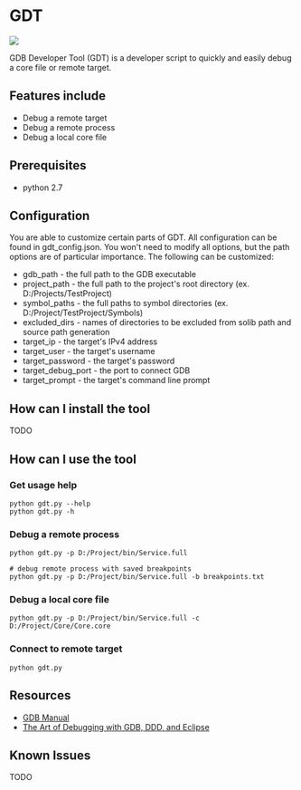 # GDT

<a href="https://codeclimate.com/github/brandonsoto/gdt/maintainability"><img src="https://api.codeclimate.com/v1/badges/c203adcc92be588cf10d/maintainability" /></a>

GDB Developer Tool (GDT) is a developer script to quickly and easily debug a core file or remote target.

## Features include

- Debug a remote target
- Debug a remote process
- Debug a local core file

## Prerequisites

- python 2.7

## Configuration

You are able to customize certain parts of GDT. All configuration can be found in gdt_config.json. You won't need to modify all options, but the path options are of particular importance. The following can be customized:

- gdb_path - the full path to the GDB executable
- project_path - the full path to the project's root directory (ex. D:/Projects/TestProject)
- symbol_paths - the full paths to symbol directories (ex. D:/Project/TestProject/Symbols)
- excluded_dirs - names of directories to be excluded from solib path and source path generation
- target_ip - the target's IPv4 address
- target_user - the target's username
- target_password - the target's password
- target_debug_port - the port to connect GDB
- target_prompt - the target's command line prompt

## How can I install the tool

TODO

## How can I use the tool

### Get usage help

```shell
python gdt.py --help
python gdt.py -h
```

### Debug a remote process

```shell
python gdt.py -p D:/Project/bin/Service.full

# debug remote process with saved breakpoints
python gdt.py -p D:/Project/bin/Service.full -b breakpoints.txt
```

### Debug a local core file

```shell
python gdt.py -p D:/Project/bin/Service.full -c D:/Project/Core/Core.core
```

### Connect to remote target

```shell
python gdt.py
```

## Resources
- [GDB Manual](https://sourceware.org/gdb/onlinedocs/gdb/index.html#SEC_Contents)
- [The Art of Debugging with GDB, DDD, and Eclipse](https://www.amazon.com/Art-Debugging-GDB-DDD-Eclipse/dp/1593271743/ref=sr_1_2?ie=UTF8&qid=1519965502&sr=8-2&keywords=gdb&dpID=51tKpAW8vyL&preST=_SX218_BO1,204,203,200_QL40_&dpSrc=srch)


## Known Issues

TODO
